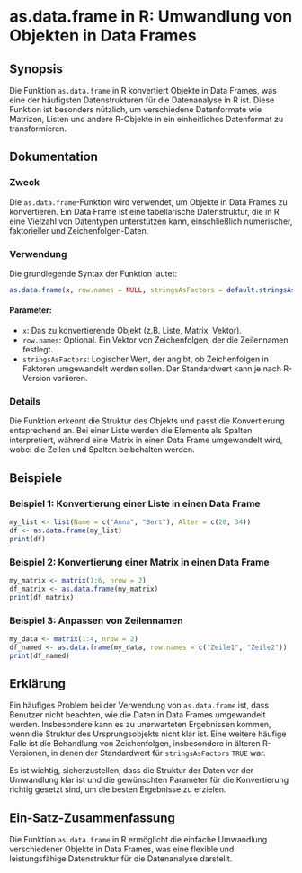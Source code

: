 <!--
Meta Description: # as.data.frame in R: Umwandlung von Objekten in Data Frames ## Synopsis Die Funktion `as.data.frame` in R konvertiert Objekte in Data Frames, was ein...
Meta Keywords: die, data, frame, der, ist
-->

# as.data.frame in R: Umwandlung von Objekten in Data Frames

## Synopsis
Die Funktion `as.data.frame` in R konvertiert Objekte in Data Frames, was eine der häufigsten Datenstrukturen für die Datenanalyse in R ist. Diese Funktion ist besonders nützlich, um verschiedene Datenformate wie Matrizen, Listen und andere R-Objekte in ein einheitliches Datenformat zu transformieren.

## Dokumentation
### Zweck
Die `as.data.frame`-Funktion wird verwendet, um Objekte in Data Frames zu konvertieren. Ein Data Frame ist eine tabellarische Datenstruktur, die in R eine Vielzahl von Datentypen unterstützen kann, einschließlich numerischer, faktorieller und Zeichenfolgen-Daten.

### Verwendung
Die grundlegende Syntax der Funktion lautet:
```R
as.data.frame(x, row.names = NULL, stringsAsFactors = default.stringsAsFactors())
```
#### Parameter:
- `x`: Das zu konvertierende Objekt (z.B. Liste, Matrix, Vektor).
- `row.names`: Optional. Ein Vektor von Zeichenfolgen, der die Zeilennamen festlegt.
- `stringsAsFactors`: Logischer Wert, der angibt, ob Zeichenfolgen in Faktoren umgewandelt werden sollen. Der Standardwert kann je nach R-Version variieren.

### Details
Die Funktion erkennt die Struktur des Objekts und passt die Konvertierung entsprechend an. Bei einer Liste werden die Elemente als Spalten interpretiert, während eine Matrix in einen Data Frame umgewandelt wird, wobei die Zeilen und Spalten beibehalten werden.

## Beispiele
### Beispiel 1: Konvertierung einer Liste in einen Data Frame
```R
my_list <- list(Name = c("Anna", "Bert"), Alter = c(28, 34))
df <- as.data.frame(my_list)
print(df)
```

### Beispiel 2: Konvertierung einer Matrix in einen Data Frame
```R
my_matrix <- matrix(1:6, nrow = 2)
df_matrix <- as.data.frame(my_matrix)
print(df_matrix)
```

### Beispiel 3: Anpassen von Zeilennamen
```R
my_data <- matrix(1:4, nrow = 2)
df_named <- as.data.frame(my_data, row.names = c("Zeile1", "Zeile2"))
print(df_named)
```

## Erklärung
Ein häufiges Problem bei der Verwendung von `as.data.frame` ist, dass Benutzer nicht beachten, wie die Daten in Data Frames umgewandelt werden. Insbesondere kann es zu unerwarteten Ergebnissen kommen, wenn die Struktur des Ursprungsobjekts nicht klar ist. Eine weitere häufige Falle ist die Behandlung von Zeichenfolgen, insbesondere in älteren R-Versionen, in denen der Standardwert für `stringsAsFactors` `TRUE` war.

Es ist wichtig, sicherzustellen, dass die Struktur der Daten vor der Umwandlung klar ist und die gewünschten Parameter für die Konvertierung richtig gesetzt sind, um die besten Ergebnisse zu erzielen.

## Ein-Satz-Zusammenfassung
Die Funktion `as.data.frame` in R ermöglicht die einfache Umwandlung verschiedener Objekte in Data Frames, was eine flexible und leistungsfähige Datenstruktur für die Datenanalyse darstellt.